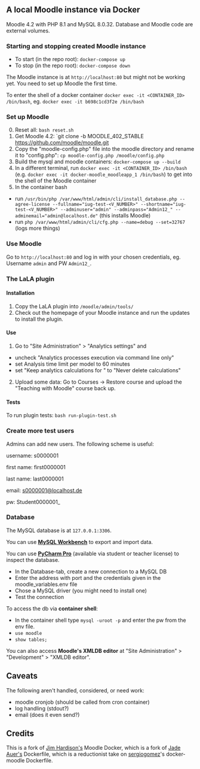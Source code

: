 ## A local Moodle instance via Docker

Moodle 4.2 with PHP 8.1 and MySQL 8.0.32. Database and Moodle code are external volumes.

### Starting and stopping created Moodle instance
* To start (in the repo root): `docker-compose up`
* To stop (in the repo root): `docker-compose down`

The Moodle instance is at `http://localhost:80` but might not be working yet. You need to set up Moodle the first time.

To enter the shell of a docker container
`docker exec -it <CONTAINER_ID> /bin/bash`, eg. `docker exec -it b698c1cd3f2e /bin/bash`

### Set up Moodle
0. Reset all: `bash reset.sh`
1. Get Moodle 4.2: `git clone -b MOODLE_402_STABLE https://github.com/moodle/moodle.git
2. Copy the "moodle-config.php" file into the moodle directory and rename it to "config.php": `cp moodle-config.php /moodle/config.php`
3. Build the mysql and moodle containers: `docker-compose up --build`
4. In a different terminal, run `docker exec -it <CONTAINER_ID> /bin/bash` (e.g. `docker exec -it docker-moodle_moodleapp_1 /bin/bash`) to get into the shell of the Moodle container
5. In the container bash 
 * run `/usr/bin/php /var/www/html/admin/cli/install_database.php --agree-license --fullname="iug-test-<V_NUMBER>" --shortname="iug-test-<V_NUMBER>" --adminuser="admin" --adminpass="Admin12_" --adminemail="admin@localhost.de"` (this installs Moodle)
 * run `php /var/www/html/admin/cli/cfg.php --name=debug --set=32767` (logs more things)

### Use Moodle
Go to `http://localhost:80` and log in with your chosen credentials, eg. Username `admin` and PW `Admin12_`.

### The LaLA plugin
#### Installation
1. Copy the LaLA plugin into `/moodle/admin/tools/`
2. Check out the homepage of your Moodle instance and run the updates to install the plugin.

#### Use
1. Go to "Site Administration" > "Analytics settings" and 
 * uncheck "Analytics processes execution via command line only"
 * set Analysis time limit per model to 60 minutes
 * set "Keep analytics calculations for " to "Never delete calculations"
2. Upload some data: Go to Courses -> Restore course and upload the "Teaching with Moodle" course back up.

#### Tests
To run plugin tests: `bash run-plugin-test.sh`

### Create more test users
Admins can add new users. 
The following scheme is useful:

username: s0000001

first name: first0000001

last name: last0000001

email: s0000001@localhost.de

pw: Student0000001_

### Database 
The MySQL database is at `127.0.0.1:3306`.

You can use **[MySQL Workbench](https://www.mysql.com/products/workbench/)** to export and import data.

You can use **[PyCharm Pro](https://www.jetbrains.com/help/pycharm/mysql.html)** (available via student or teacher license) to inspect the database. 
* In the Database-tab, create a new connection to a MySQL DB
* Enter the address with port and the credentials given in the moodle_variables.env file
* Chose a MySQL driver (you might need to install one)
* Test the connection

To access the db via **container shell**: 
* In the container shell type `mysql -uroot -p` and enter the pw from the env file.
* `use moodle`
* `show tables;`

You can also access **Moodle's XMLDB editor** at "Site Administration" > "Development" > "XMLDB editor".

## Caveats
The following aren't handled, considered, or need work: 
* moodle cronjob (should be called from cron container)
* log handling (stdout?)
* email (does it even send?)

## Credits
This is a fork of [Jim Hardison's](https://github.com/jmhardison/docker-moodle/pkgs/container/docker-moodle) Moodle Docker, which is a fork of [Jade Auer's](https://github.com/jda/docker-moodle) Dockerfile, which is a reductionist take on [sergiogomez](https://github.com/sergiogomez/)'s docker-moodle Dockerfile.
